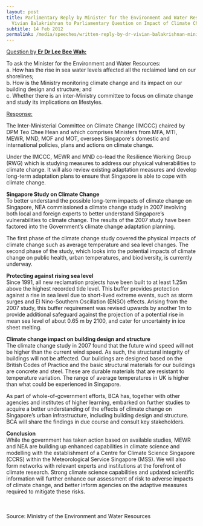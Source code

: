 ```yaml
---
layout: post
title: Parlimentary Reply by Minister for the Environment and Water Resources Dr
  Vivian Balakrishnan to Parliamentary Question on Impact of Climate Change
subtitle: 14 Feb 2012
permalink: /media/speeches/written-reply-by-dr-vivian-balakrishnan-minister-for-the-environment-and-water-resources-to-parliamentary-question-on-impact-of-climate-change-14-february-2012/
---
```

<u>Question by <b>Er Dr Lee Bee Wah:</b></u>

To ask the Minister for the Environment and Water Resources:  
a. How has the rise in sea water levels affected all the reclaimed land on our shorelines;  
b. How is the Ministry monitoring climate change and its impact on our building design and structure; and  
c. Whether there is an inter-Ministry committee to focus on climate change and study its implications on lifestyles.

<u>Response:</u>

The Inter-Ministerial Committee on Climate Change (IMCCC) chaired by DPM Teo Chee Hean and which comprises Ministers from MFA, MTI, MEWR, MND, MOF and MOT, oversees Singapore's domestic and international policies, plans and actions on climate change.

Under the IMCCC, MEWR and MND co-lead the Resilience Working Group (RWG) which is studying measures to address our physical vulnerabilities to climate change. It will also review existing adaptation measures and develop long-term adaptation plans to ensure that Singapore is able to cope with climate change.

**Singapore Study on Climate Change**  
To better understand the possible long-term impacts of climate change on Singapore, NEA commissioned a climate change study in 2007 involving both local and foreign experts to better understand Singapore’s vulnerabilities to climate change. The results of the 2007 study have been factored into the Government’s climate change adaptation planning.

The first phase of the climate change study covered the physical impacts of climate change such as average temperature and sea level changes. The second phase of the study, which looks into the potential impacts of climate change on public health, urban temperatures, and biodiversity, is currently underway.

**Protecting against rising sea level**  
Since 1991, all new reclamation projects have been built to at least 1.25m above the highest recorded tide level. This buffer provides protection against a rise in sea level due to short-lived extreme events, such as storm surges and El Nino-Southern Oscillation (ENSO) effects. Arising from the 2007 study, this buffer requirement was revised upwards by another 1m to provide additional safeguard against the projection of a potential rise in mean sea level of about 0.65 m by 2100, and cater for uncertainty in ice sheet melting.

**Climate change impact on building design and structure**  
The climate change study in 2007 found that the future wind speed will not be higher than the current wind speed. As such, the structural integrity of buildings will not be affected. Our buildings are designed based on the British Codes of Practice and the basic structural materials for our buildings are concrete and steel. These are durable materials that are resistant to temperature variation. The range of average temperatures in UK is higher than what could be experienced in Singapore.

As part of whole-of-government efforts, BCA has, together with other agencies and institutes of higher learning, embarked on further studies to acquire a better understanding of the effects of climate change on Singapore’s urban infrastructure, including building design and structure. BCA will share the findings in due course and consult key stakeholders.

**Conclusion**  
While the government has taken action based on available studies, MEWR and NEA are building up enhanced capabilities in climate science and modelling with the establishment of a Centre for Climate Science Singapore (CCRS) within the Meteorological Service Singapore (MSS). We will also form networks with relevant experts and institutions at the forefront of climate research. Strong climate science capabilities and updated scientific information will further enhance our assessment of risk to adverse impacts of climate change, and better inform agencies on the adaptive measures required to mitigate these risks.
<br><br><br>


Source: Ministry of the Environment and Water Resources